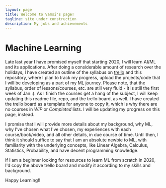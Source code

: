 ```yaml
---
layout: page
title: Welcome to Vamsi's page!
tagline: site under construction
description: My jobs and achievements
---
```


# Machine Learning

Late last year I have promised myself that starting 2020, I will learn AI/ML and its applications. After doing a considerable amount of research over the holidays, I have created an outline of the syllabus on [trello](https://trello.com/b/WTAfa9fW) and this repository, where I plan to track my progress, upload the projects/code that I will be developing as a part of my ML journey. Please note, that the syllabus, order of lessons/courses, etc. are still very fluid - it is still the first week of Jan :). As I finish the courses get a hang of the subject, I will keep updating this readme file, repo, and the trello board, as well. I have created the trello board as a template for anyone to copy it, which is why there are no courses in *WIP* or *Completed* lists. I will be updating my progress on this page, instead.

I promise that I will provide more details about my background, why ML, why I've chosen what I've chosen, my experiences with each course/book/video, and all other details, in due course of time. Until then, I think it should suffice to say that I am an absolute newbie to ML, with familiarity with the underlying concepts, like Linear Algebra, Calculus, Statistics, Probability, and have decent programming knowledge.

If I am a beginner looking for resources to learn ML from scratch in 2020, I'd copy the above trello board and modify it according to my skills and background.

Happy Learning!!
